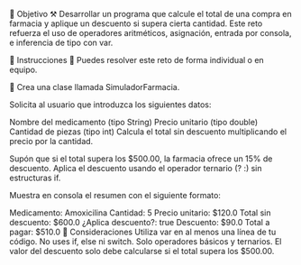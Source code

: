 🎯 Objetivo
⚒️ Desarrollar un programa que calcule el total de una compra en farmacia y aplique un descuento si supera cierta cantidad. Este reto refuerza el uso de operadores aritméticos, asignación, entrada por consola, e inferencia de tipo con var.

📝 Instrucciones
👥 Puedes resolver este reto de forma individual o en equipo.

💊 Crea una clase llamada SimuladorFarmacia.

Solicita al usuario que introduzca los siguientes datos:

Nombre del medicamento (tipo String)
Precio unitario (tipo double)
Cantidad de piezas (tipo int)
Calcula el total sin descuento multiplicando el precio por la cantidad.

Supón que si el total supera los $500.00, la farmacia ofrece un 15% de descuento. Aplica el descuento usando el operador ternario (? :) sin estructuras if.

Muestra en consola el resumen con el siguiente formato:

Medicamento: Amoxicilina
Cantidad: 5
Precio unitario: $120.0
Total sin descuento: $600.0
¿Aplica descuento?: true
Descuento: $90.0
Total a pagar: $510.0
📌 Consideraciones
Utiliza var en al menos una línea de tu código.
No uses if, else ni switch. Solo operadores básicos y ternarios.
El valor del descuento solo debe calcularse si el total supera los $500.00.
